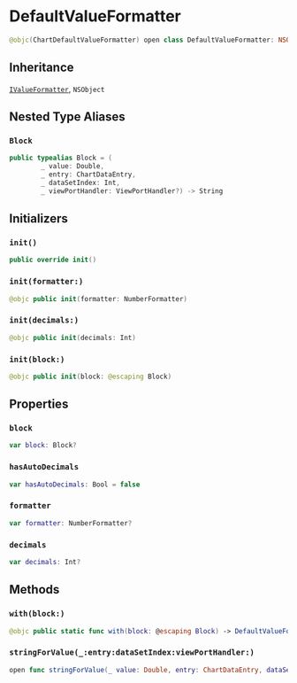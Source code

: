 # DefaultValueFormatter

``` swift
@objc(ChartDefaultValueFormatter) open class DefaultValueFormatter: NSObject, IValueFormatter
```

## Inheritance

[`IValueFormatter`](/IValueFormatter), `NSObject`

## Nested Type Aliases

### `Block`

``` swift
public typealias Block = (
        _ value: Double,
        _ entry: ChartDataEntry,
        _ dataSetIndex: Int,
        _ viewPortHandler: ViewPortHandler?) -> String
```

## Initializers

### `init()`

``` swift
public override init()
```

### `init(formatter:)`

``` swift
@objc public init(formatter: NumberFormatter)
```

### `init(decimals:)`

``` swift
@objc public init(decimals: Int)
```

### `init(block:)`

``` swift
@objc public init(block: @escaping Block)
```

## Properties

### `block`

``` swift
var block: Block?
```

### `hasAutoDecimals`

``` swift
var hasAutoDecimals: Bool = false
```

### `formatter`

``` swift
var formatter: NumberFormatter?
```

### `decimals`

``` swift
var decimals: Int?
```

## Methods

### `with(block:)`

``` swift
@objc public static func with(block: @escaping Block) -> DefaultValueFormatter?
```

### `stringForValue(_:entry:dataSetIndex:viewPortHandler:)`

``` swift
open func stringForValue(_ value: Double, entry: ChartDataEntry, dataSetIndex: Int, viewPortHandler: ViewPortHandler?) -> String
```
